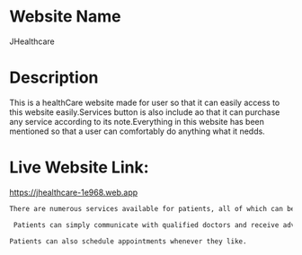 # Website Name 
JHealthcare

# Description
This is a healthCare website made for user so that it can easily access to this website easily.Services button is also include ao that it can purchase any service according to its note.Everything in this website has been mentioned so that a user can comfortably do anything what it nedds.

# Live Website Link:
https://jhealthcare-1e968.web.app

```bash
There are numerous services available for patients, all of which can be purchased.
```

```bash
 Patients can simply communicate with qualified doctors and receive advice on how to resolve their issues.
```

```bash
Patients can also schedule appointments whenever they like.
```

